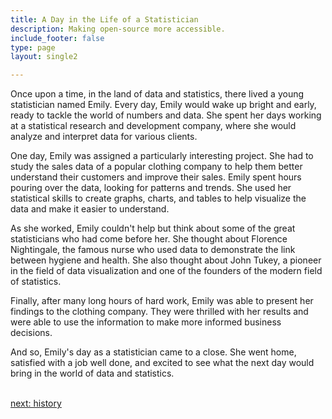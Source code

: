 ```yaml
---
title: A Day in the Life of a Statistician
description: Making open-source more accessible.
include_footer: false
type: page
layout: single2

---
```


<p>
Once upon a time, in the land of data and statistics, there lived a young statistician named Emily. Every day, Emily would wake up bright and early, ready to tackle the world of numbers and data. She spent her days working at a statistical research and development company, where she would analyze and interpret data for various clients.

One day, Emily was assigned a particularly interesting project. She had to study the sales data of a popular clothing company to help them better understand their customers and improve their sales. Emily spent hours pouring over the data, looking for patterns and trends. She used her statistical skills to create graphs, charts, and tables to help visualize the data and make it easier to understand.

As she worked, Emily couldn't help but think about some of the great statisticians who had come before her. She thought about Florence Nightingale, the famous nurse who used data to demonstrate the link between hygiene and health. She also thought about John Tukey, a pioneer in the field of data visualization and one of the founders of the modern field of statistics.

Finally, after many long hours of hard work, Emily was able to present her findings to the clothing company. They were thrilled with her results and were able to use the information to make more informed business decisions.

And so, Emily's day as a statistician came to a close. She went home, satisfied with a job well done, and excited to see what the next day would bring in the world of data and statistics.

<br>
<a href="https://insights.workdojos.com/statistician/history">next: history</a>
<br>
</p>